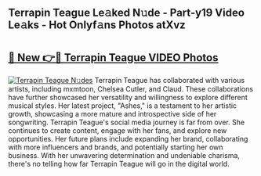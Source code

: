 ## Terrapin Teague Le𝚊ked N𝚞de - Part-y19 Video Le𝚊ks - Hot Onlyf𝚊ns Photos atXvz

# <h2><a href="http://ab27665.deff.icu/?id=Terrapin+Teague">🔗 New 👉🔴 Terrapin Teague VIDEO Photos</a></h2>

[![Terrapin Teague N𝚞des](https://i.imgur.com/rIISA9y.gif)](http://ab27665.deff.icu/?id=Terrapin+Teague)
Terrapin Teague has collaborated with various artists, including mxmtoon, Chelsea Cutler, and Claud. These collaborations have further showcased her versatility and willingness to explore different musical styles. Her latest project, "Ashes," is a testament to her artistic growth, showcasing a more mature and introspective side of her songwriting. Terrapin Teague's social media journey is far from over. She continues to create content, engage with her fans, and explore new opportunities. Her future plans include expanding her brand, collaborating with more influencers and brands, and potentially starting her own business. With her unwavering determination and undeniable charisma, there's no telling how far Terrapin Teague will go in the digital world.
